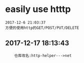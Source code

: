 # easily use htttp
```
2017-12-6 21:03:37
方便的使用http的GET/POST/PUT/DELETE
```
## 2017-12-17 18:13:43
```
    仓库改名:http-helper--->net
```